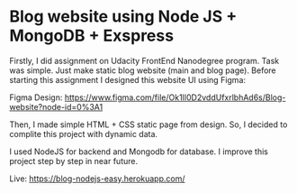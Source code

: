 # Blog website using Node JS + MongoDB + Exspress

Firstly, I did assignment on Udacity FrontEnd Nanodegree program. Task was simple. Just make static blog website (main and blog page). Before starting this assignment I designed this website UI using Figma: 

Figma Design: https://www.figma.com/file/Ok1Il0D2vddUfxrlbhAd6s/Blog-website?node-id=0%3A1

Then, I made simple HTML + CSS static page from design. So, I decided to complite this project with dynamic data.

I used NodeJS for backend and Mongodb for database. I improve this project step by step in near future.

Live: https://blog-nodejs-easy.herokuapp.com/
